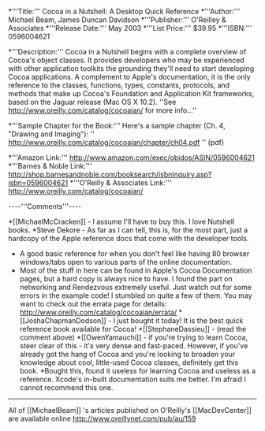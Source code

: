 


*'''Title:'''
Cocoa in a Nutshell: A Desktop Quick Reference
*'''Author:'''
Michael Beam, James Duncan Davidson
*'''Publisher:'''
O'Reilley & Associates
*'''Release Date:'''
May 2003
*'''List Price:'''
$39.95
*'''ISBN:'''
0596004621

*'''Description:'''
Cocoa in a Nutshell begins with a complete overview of Cocoa's object classes. It provides developers who may be experienced with other application toolkits the grounding they'll need to start developing Cocoa applications. A complement to Apple's documentation, it is the only reference to the classes, functions, types, constants, protocols, and methods that make up Cocoa's Foundation and Application Kit frameworks, based on the Jaguar release (Mac OS X 10.2). ''See http://www.oreilly.com/catalog/cocoaian/ for more info...''


*'''Sample Chapter for the Book:'''
Here's a sample chapter (Ch. 4, "Drawing and Imaging"): '' http://www.oreilly.com/catalog/cocoaian/chapter/ch04.pdf '' (pdf)


*'''Amazon Link:'''
http://www.amazon.com/exec/obidos/ASIN/0596004621
*'''Barnes & Noble Link:'''
http://shop.barnesandnoble.com/booksearch/isbnInquiry.asp?isbn=0596004621
*'''O'Reilly & Associates Link:'''
http://www.oreilly.com/catalog/cocoaian/


----'''Comments'''----


*[[MichaelMcCracken]] - I assume I'll have to buy this. I love Nutshell books.
*Steve Dekore - As far as I can tell, this is, for the most part, just a hardcopy of the Apple reference docs that come with the developer tools.
* A good basic reference for when you don't feel like having 80 browser windows/tabs open to various parts of the online documentation.
* Most of the stuff in here can be found in Apple's Cocoa Documentation pages, but a hard copy is always nice to have. I found the part on networking and Rendezvous extremely useful. Just watch out for some errors in the example code! I stumbled on quite a few of them. You may want to check out the errata page for details: http://www.oreilly.com/catalog/cocoaian/errata/
*[[JoshaChapmanDodson]] - I just bought it today! It is the best quick reference book available for Cocoa!
*[[StephaneDassieu]] - (read the comment above)
*[[OwenYamauchi]] - if you're trying to learn Cocoa, steer clear of this - it's very dense and fast-paced. However, if you've already got the hang of Cocoa and you're looking to broaden your knowledge about cool, little-used Cocoa classes, definitely get this book.
*Bought this, found it useless for learning Cocoa and useless as a reference. Xcode's in-built documentation suits me better. I'm afraid I cannot recommend this one.


---

All of [[MichaelBeam]] 's articles published on O'Reilly's [[MacDevCenter]] are available online
http://www.oreillynet.com/pub/au/159